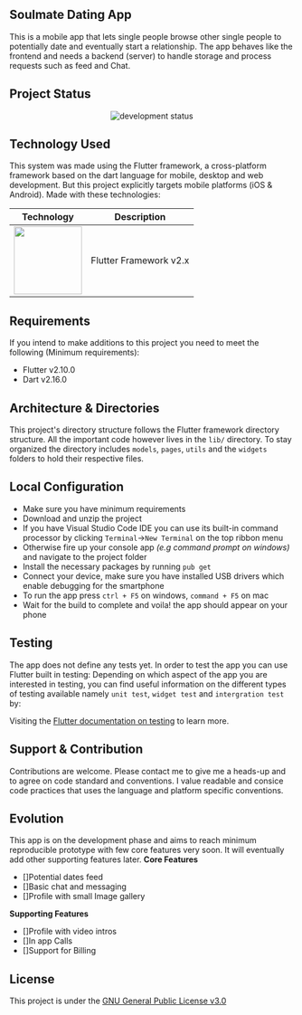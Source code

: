 ## Soulmate Dating App
 This is a mobile app that lets single people browse other single people to potentially date and eventually start a relationship. The app behaves like the frontend and needs a backend (server) to handle storage and process requests such as feed and Chat. 

## Project Status
<p align="center">
<img src="https://img.shields.io/badge/development-development-blue" alt="development status"/>
</p>

## Technology Used
This system was made using the Flutter framework, a cross-platform framework based on the dart language for mobile, desktop and web development. But this project explicitly targets mobile platforms (iOS & Android). Made with these technologies:

|Technology       |Description   |
|:---------------:|:------------:|
| <a href="https://flutter.dev" target="_blank"><img src="https://www.vectorlogo.zone/logos/flutterio/flutterio-icon.svg" width="120" height="120"></a> | Flutter Framework v2.x |


## Requirements
If you intend to make additions to this project you need to meet the following (Minimum requirements):
- Flutter v2.10.0 
- Dart v2.16.0

## Architecture & Directories
This project's directory structure follows the Flutter framework directory structure. All the important code however lives in the `lib/` directory. To stay organized the directory includes `models`, `pages`, `utils` and the `widgets` folders to hold their respective files.

## Local Configuration
- Make sure you have minimum requirements
- Download and unzip the project 
- If you have Visual Studio Code IDE you can use its built-in command processor by clicking `Terminal`->`New Terminal` on the top ribbon menu
- Otherwise fire up your console app *(e.g command prompt on windows)* and navigate to the project folder 
- Install the necessary packages by running `pub get`
- Connect your device, make sure you have installed USB drivers which enable debugging for the smartphone
- To run the app press `ctrl + F5` on windows, `command + F5` on mac
- Wait for the build to complete and voila! the app should appear on your phone


## Testing
The app does not define any tests yet. In order to test the app you can use Flutter built in testing:
Depending on which aspect of the app you are interested in testing, you can find useful information on the different types of testing available namely `unit test`, `widget test` and `intergration test` by:

Visiting the [Flutter documentation on testing](https://docs.flutter.dev/cookbook/testing) to learn more.

## Support & Contribution
Contributions are welcome. Please contact me to give me a heads-up and to agree on code standard and conventions. I  value readable and consice code practices that uses the language and platform specific conventions.

## Evolution
This app is on the development phase and aims to reach minimum reproducible prototype with few core features very soon. It will eventually add other supporting features later.
**Core Features**
- []Potential dates feed
- []Basic chat and messaging
- []Profile with small Image gallery

**Supporting Features**
- []Profile with video intros
- []In app Calls
- []Support for Billing

## License
This project is under the [GNU General Public License v3.0](https://choosealicense.com/licenses/gpl-3.0/)

